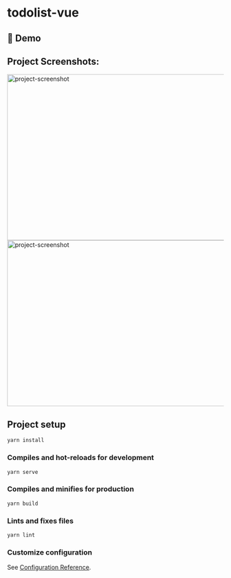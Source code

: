 # todolist-vue

<h2>🚀 Demo</h2>

<h2>Project Screenshots:</h2>

<img src="https://raw.githubusercontent.com/dans100/todolist-vue/src/assets/empty_todolist.png" alt="project-screenshot" width="800" height="385/">

<img src="https://raw.githubusercontent.com/dans100/todolist-vue/src/assets/todolist.png" alt="project-screenshot" width="800" height="385/">


## Project setup
```
yarn install
```

### Compiles and hot-reloads for development
```
yarn serve
```

### Compiles and minifies for production
```
yarn build
```

### Lints and fixes files
```
yarn lint
```

### Customize configuration
See [Configuration Reference](https://cli.vuejs.org/config/).
